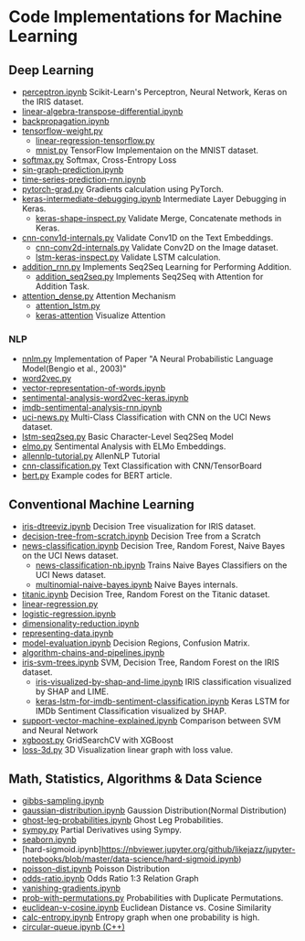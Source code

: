 # Code Implementations for Machine Learning

## Deep Learning
- [perceptron.ipynb](https://nbviewer.jupyter.org/github/likejazz/jupyter-notebooks/blob/master/deep-learning/perceptron.ipynb) Scikit-Learn's Perceptron, Neural Network, Keras on the IRIS dataset.
- [linear-algebra-transpose-differential.ipynb](https://nbviewer.jupyter.org/github/likejazz/jupyter-notebooks/blob/master/data-science/linear-algebra-transpose-differential.ipynb)
- [backpropagation.ipynb](https://nbviewer.jupyter.org/github/likejazz/jupyter-notebooks/blob/master/deep-learning/backpropagation.ipynb)
- [tensorflow-weight.py](deep-learning/tensorflow-weight.py)
    - [linear-regression-tensorflow.py](deep-learning/linear-regression-tensorflow.py)
    - [mnist.py](deep-learning/mnist.py) TensorFlow Implementaion on the MNIST dataset.
- [softmax.py](deep-learning/softmax.py) Softmax, Cross-Entropy Loss
- [sin-graph-prediction.ipynb](https://nbviewer.jupyter.org/github/likejazz/jupyter-notebooks/blob/master/deep-learning/sin-graph-prediction.ipynb)
- [time-series-prediction-rnn.ipynb](https://nbviewer.jupyter.org/github/likejazz/jupyter-notebooks/blob/master/deep-learning/time-series-prediction-rnn.ipynb)
- [pytorch-grad.py](deep-learning/pytorch-grad.py) Gradients calculation using PyTorch.
- [keras-intermediate-debugging.ipynb](https://nbviewer.jupyter.org/github/likejazz/jupyter-notebooks/blob/master/deep-learning/keras-intermediate-debugging.ipynb) Intermediate Layer Debugging in Keras.
    - [keras-shape-inspect.py](deep-learning/keras-shape-inspect.py) Validate Merge, Concatenate methods in Keras.
- [cnn-conv1d-internals.py](deep-learning/cnn-conv1d-internals.py) Validate Conv1D on the Text Embeddings.
    - [cnn-conv2d-internals.py](deep-learning/cnn-conv2d-internals.py) Validate Conv2D on the Image dataset.
    - [lstm-keras-inspect.py](deep-learning/lstm-keras-inspect.py) Validate LSTM calculation.
- [addition_rnn.py](deep-learning/addition_rnn.py) Implements Seq2Seq Learning for Performing Addition.
    - [addition_seq2seq.py](deep-learning/addition_seq2seq.py) Implements Seq2Seq with Attention for Addition Task.
- [attention_dense.py](deep-learning/attention_dense.py) Attention Mechanism
    - [attention_lstm.py](deep-learning/attention_lstm.py)
    - [keras-attention](deep-learning/keras-attention/) Visualize Attention
    
### NLP
- [nnlm.py](deep-learning/nlp/nnlm.py) Implementation of Paper "A Neural Probabilistic Language Model(Bengio et al., 2003)"
- [word2vec.py](deep-learning/nlp/word2vec.py)
- [vector-representation-of-words.ipynb](https://nbviewer.jupyter.org/github/likejazz/jupyter-notebooks/blob/master/nlp/vector-representation-of-words.ipynb)
- [sentimental-analysis-word2vec-keras.ipynb](https://nbviewer.jupyter.org/github/likejazz/jupyter-notebooks/blob/master/nlp/sentimental-analysis-word2vec-keras.ipynb)
- [imdb-sentimental-analysis-rnn.ipynb](https://nbviewer.jupyter.org/github/likejazz/jupyter-notebooks/blob/master/nlp/imdb-sentimental-analysis-rnn.ipynb)
- [uci-news.py](deep-learning/nlp/uci-news.py) Multi-Class Classification with CNN on the UCI News dataset.
- [lstm-seq2seq.py](deep-learning/nlp/lstm-seq2seq.py) Basic Character-Level Seq2Seq Model
- [elmo.py](deep-learning/nlp/elmo.py) Sentimental Analysis with ELMo Embeddings.
- [allennlp-tutorial.py](deep-learning/nlp/allennlp-tutorial.py) AllenNLP Tutorial
- [cnn-classification.py](deep-learning/nlp/cnn-classification.py) Text Classification with CNN/TensorBoard
- [bert.py](deep-learning/nlp/bert.py) Example codes for BERT article.

## Conventional Machine Learning
- [iris-dtreeviz.ipynb](https://nbviewer.jupyter.org/github/likejazz/jupyter-notebooks/blob/master/machine-learning/iris-dtreeviz.ipynb) Decision Tree visualization for IRIS dataset.
- [decision-tree-from-scratch.ipynb](https://nbviewer.jupyter.org/github/likejazz/jupyter-notebooks/blob/master/machine-learning/decision-tree-from-scratch.ipynb) Decision Tree from a Scratch
- [news-classification.ipynb](https://nbviewer.jupyter.org/github/likejazz/jupyter-notebooks/blob/master/machine-learning/news-classification.ipynb) Decision Tree, Random Forest, Naive Bayes on the UCI News dataset.
    - [news-classification-nb.ipynb](https://nbviewer.jupyter.org/github/likejazz/jupyter-notebooks/blob/master/machine-learning/news-classification-nb.ipynb) Trains Naive Bayes Classifiers on the UCI News dataset.
    - [multinomial-naive-bayes.ipynb](https://nbviewer.jupyter.org/github/likejazz/jupyter-notebooks/blob/master/machine-learning/multinomial-naive-bayes.ipynb) Naive Bayes internals.
- [titanic.ipynb](https://nbviewer.jupyter.org/github/likejazz/jupyter-notebooks/blob/master/machine-learning/titanic.ipynb) Decision Tree, Random Forest on the Titanic dataset.
- [linear-regression.py](machine-learning/linear-regression.py)
- [logistic-regression.ipynb](https://nbviewer.jupyter.org/github/likejazz/jupyter-notebooks/blob/master/machine-learning/logistic-regression.ipynb)
- [dimensionality-reduction.ipynb](https://nbviewer.jupyter.org/github/likejazz/jupyter-notebooks/blob/master/machine-learning/dimensionality-reduction.ipynb)
- [representing-data.ipynb](https://nbviewer.jupyter.org/github/likejazz/jupyter-notebooks/blob/master/machine-learning/representing-data.ipynb)
- [model-evaluation.ipynb](https://nbviewer.jupyter.org/github/likejazz/jupyter-notebooks/blob/master/machine-learning/model-evaluation.ipynb) Decision Regions, Confusion Matrix.
- [algorithm-chains-and-pipelines.ipynb](https://nbviewer.jupyter.org/github/likejazz/jupyter-notebooks/blob/master/machine-learning/algorithm-chains-and-pipelines.ipynb)
- [iris-svm-trees.ipynb](https://nbviewer.jupyter.org/github/likejazz/jupyter-notebooks/blob/master/machine-learning/iris-svm-trees.ipynb) SVM, Decision Tree, Random Forest on the IRIS dataset.
    - [iris-visualized-by-shap-and-lime.ipynb](https://nbviewer.jupyter.org/github/likejazz/jupyter-notebooks/blob/master/machine-learning/iris-visualized-by-shap-and-lime.ipynb) IRIS classification visualized by SHAP and LIME.
    - [keras-lstm-for-imdb-sentiment-classification.ipynb](https://nbviewer.jupyter.org/github/likejazz/jupyter-notebooks/blob/master/machine-learning/keras-lstm-for-imdb-sentiment-classification.ipynb) Keras LSTM for IMDb Sentiment Classification visualized by SHAP.
- [support-vector-machine-explained.ipynb](https://nbviewer.jupyter.org/github/likejazz/jupyter-notebooks/blob/master/machine-learning/support-vector-machine-explained.ipynb) Comparison between SVM and Neural Network
- [xgboost.py](machine-learning/xgboost.py) GridSearchCV with XGBoost
- [loss-3d.py](machine-learning/loss-3d.py) 3D Visualization linear graph with loss value.

## Math, Statistics, Algorithms & Data Science
- [gibbs-sampling.ipynb](https://nbviewer.jupyter.org/github/likejazz/jupyter-notebooks/blob/master/data-science/gibbs-sampling.ipynb)
- [gaussian-distribution.ipynb](https://nbviewer.jupyter.org/github/likejazz/jupyter-notebooks/blob/master/data-science/gaussian-distribution.ipynb) Gaussion Distribution(Normal Distribution)
- [ghost-leg-probabilities.ipynb](https://nbviewer.jupyter.org/github/likejazz/jupyter-notebooks/blob/master/data-science/ghost-leg-probabilities.ipynb) Ghost Leg Probabilities.
- [sympy.py](data-science/sympy.py) Partial Derivatives using Sympy.
- [seaborn.ipynb](https://nbviewer.jupyter.org/github/likejazz/jupyter-notebooks/blob/master/data-science/seaborn.ipynb)
- [hard-sigmoid.ipynb]https://nbviewer.jupyter.org/github/likejazz/jupyter-notebooks/blob/master/data-science/hard-sigmoid.ipynb)
- [poisson-dist.ipynb](https://nbviewer.jupyter.org/github/likejazz/jupyter-notebooks/blob/master/data-science/poisson-dist.ipynb) Poisson Distribution
- [odds-ratio.ipynb](https://nbviewer.jupyter.org/github/likejazz/jupyter-notebooks/blob/master/data-science/odds-ratio.ipynb) Odds Ratio 1:3 Relation Graph
- [vanishing-gradients.ipynb](https://nbviewer.jupyter.org/github/likejazz/jupyter-notebooks/blob/master/data-science/vanishing-gradients.ipynb)
- [prob-with-permutations.py](data-science/prob-with-permutations.py) Probabilities with Duplicate Permutations.
- [euclidean-v-cosine.ipynb](https://nbviewer.jupyter.org/github/likejazz/jupyter-notebooks/blob/master/data-science/euclidean-v-cosine.ipynb) Euclidean Distance vs. Cosine Similarity
- [calc-entropy.ipynb](https://nbviewer.jupyter.org/github/likejazz/jupyter-notebooks/blob/master/data-science/calc-entropy.ipynb) Entropy graph when one probability is high.
- [circular-queue.ipynb (C++)](https://nbviewer.jupyter.org/github/likejazz/jupyter-notebooks/blob/master/data-science/circular-queue.ipynb)